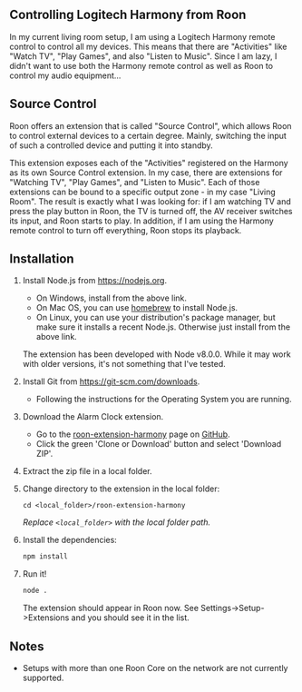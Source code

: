 ## Controlling Logitech Harmony from Roon

In my current living room setup, I am using a Logitech Harmony remote control to control all my devices. This means that there are "Activities" like "Watch TV", "Play Games", and also "Listen to Music". Since I am lazy, I didn't want to use both the Harmony remote control as well as Roon to control my audio equipment...

## Source Control

Roon offers an extension that is called "Source Control", which allows Roon to control external devices to a certain degree. Mainly, switching the input of such a controlled device and putting it into standby.

This extension exposes each of the "Activities" registered on the Harmony as its own Source Control extension. In my case, there are extensions for "Watching TV", "Play Games", and "Listen to Music". Each of those extensions can be bound to a specific output zone - in my case "Living Room". The result is exactly what I was looking for: if I am watching TV and press the play button in Roon, the TV is turned off, the AV receiver switches its input, and Roon starts to play. In addition, if I am using the Harmony remote control to turn off everything, Roon stops its playback.

## Installation

1. Install Node.js from https://nodejs.org.

   * On Windows, install from the above link.
   * On Mac OS, you can use [homebrew](http://brew.sh) to install Node.js.
   * On Linux, you can use your distribution's package manager, but make sure it installs a recent Node.js. Otherwise just install from the above link.

   The extension has been developed with Node v8.0.0. While it may work with older versions, it's not something that I've tested.

1. Install Git from https://git-scm.com/downloads.
   * Following the instructions for the Operating System you are running.

1. Download the Alarm Clock extension.

   * Go to the [roon-extension-harmony](https://github.com/docbobo/roon-extension-harmony) page on [GitHub](https://github.com).
   * Click the green 'Clone or Download' button and select 'Download ZIP'.

1. Extract the zip file in a local folder.

1. Change directory to the extension in the local folder:
    ```
    cd <local_folder>/roon-extension-harmony
    ```
    *Replace `<local_folder>` with the local folder path.*

1. Install the dependencies:
    ```bash
    npm install
    ```

1. Run it!
    ```bash
    node .
    ```

    The extension should appear in Roon now. See Settings->Setup->Extensions and you should see it in the list.

## Notes

* Setups with more than one Roon Core on the network are not currently supported.
